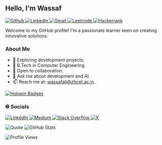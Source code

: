 <!-- Created with GPRM (https://gprm.itsvg.in) -->
<h2 align="left">Hello, I'm Wassaf</h2>

<p align="left">
  <a href="https://github.com/Wassaf001">
    <img src="https://img.shields.io/badge/-Github-000?logo=Github&logoColor=white" alt="Github">
  </a>
  <a href="https://www.linkedin.com/in/wassaf-ali">
    <img src="https://img.shields.io/badge/-LinkedIn-blue?logo=Linkedin&logoColor=white" alt="LinkedIn">
  </a>
  <a href="mailto:wassafali@zhcet.ac.in">
    <img src="https://img.shields.io/badge/-Gmail-c14438?logo=Gmail&logoColor=white" alt="Gmail">
  </a>
  <a href="https://leetcode.com/u/stuck001/">
    <img src="https://img.shields.io/badge/-Leetcode-black?logo=leetcode&logoColor=orange" alt="Leetcode">
  </a>
  <a href="https://www.hackerrank.com/profile/wassaf_a">
    <img src="https://img.shields.io/badge/-Hackerrank-black?logo=hackerrank&logoColor=green" alt="Hackerrank">
  </a>
</p>

<p>Welcome to my GitHub profile! I'm a passionate learner keen on creating innovative solutions.</p>

### About Me
- 🔭 Exploring development projects.
- 🌱 B.Tech in Computer Engineering.
- 👯 Open to collaboration.
- 💬 Ask me about development and AI.
- 📫 Reach me at: <a href="mailto:wassafali@zhcet.ac.in">wassafali@zhcet.ac.in</a>.

[![Holopin Badges](https://holopin.me/wassaf001)](https://www.holopin.io/@wassaf001)

### 🌐 Socials
<p align="left">
  <a href="https://linkedin.com/in/wassaf-ali">
    <img src="https://img.shields.io/badge/LinkedIn-%230077B5.svg?logo=linkedin&logoColor=white" alt="LinkedIn">
  </a>
  <a href="https://medium.com/@wassafali">
    <img src="https://img.shields.io/badge/Medium-12100E?logo=medium&logoColor=white" alt="Medium">
  </a>
  <a href="https://stackoverflow.com/users/18013640/stuck001">
    <img src="https://img.shields.io/badge/-Stackoverflow-FE7A16?logo=stack-overflow&logoColor=white" alt="Stack Overflow">
  </a>
  <a href="https://x.com/wassaf_ali">
    <img src="https://img.shields.io/badge/X-black.svg?logo=X&logoColor=white" alt="X">
  </a>
</p>

<p align="left">
  <img src="https://quotes-github-readme.vercel.app/api?type=vertical&theme=radical" alt="Quote">
  <img src="https://github-readme-stats.vercel.app/api?username=Wassaf001&theme=dark&hide_border=false&include_all_commits=true&count_private=true" alt="GitHub Stats">
</p>

<p align="left">
  <img src="https://komarev.com/ghpvc/?username=Wassaf001&color=blue" alt="Profile Views">
</p>
